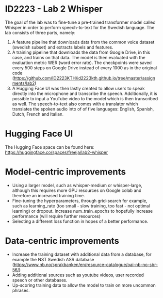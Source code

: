 # ID2223 - Lab 2 Whisper

The goal of the lab was to fine-tune a pre-trained transformer model called Whisper in order to perform speech-to-text for the Swedish language. The lab consists of three parts, namely:

1. A feature pipeline that downloads data from the common voice dataset (swedish subset) and extracts labels and features.
2. A training pipeline that downloads the data from Google Drive, in this case, and trains on that data. The model is then evaluated with the evaluation metric WER (word error rate). The checkpoints were saved every 500 steps on Google Drive instead of every 1000 as in the original code (https://github.com/ID2223KTH/id2223kth.github.io/tree/master/assignments/lab2)
3. A Hugging Face UI was then lastly created to allow users to speak directly into the microphone and transcribe the speech. Additionally, it is possible to input a YouTube video to the model which is then transcribed as well. The speech-to-text also comes with a translator which translates the spoken audio into of of five languages: English, Spanish, Dutch, French and Italian.

# Hugging Face UI

The Hugging Face space can be found here: https://huggingface.co/spaces/freeja/lab2-whisper

# Model-centric improvements

- Using a larger model, such as whisper-medium or whisper-large, although this requires more GPU resources on Google colab and therefore an increased training time.
- Fine-tuning the hyperparameters, through grid-search for example, such as learning_rate (too small - slow training, too fast - not optimal learning) or dropout. Increase num_train_epochs to hopefully increase performance (will require further resources)
- Selecting a different loss function in hopes of a better performance.

# Data-centric improvements

- Increase the training dataset with additional data from a database, for example the NST Swedish ASR database (https://www.nb.no/sprakbanken/en/resource-catalogue/oai-nb-no-sbr-56/)
- Adding additional sources such as youtube videos, user recorded speech or other databases.
- Up-scoring training data to allow the model to train on more uncommon phrases.
